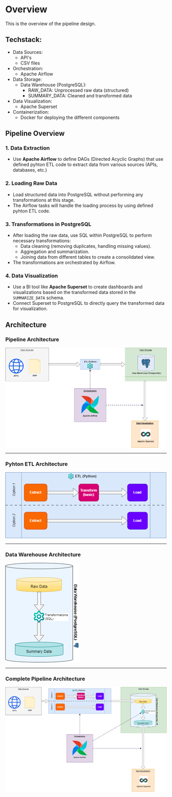 # Overview
This is the overview of the pipeline design.

## Techstack:
- Data Sources:
  - API's
  - CSV files
-  Orchestration:
    - Apache Airflow
- Data Storage:
   - Data Warehouse (PostgreSQL):
     - RAW_DATA: Unprocessed raw data (structured)
     - SUMMARY_DATA: Cleaned and transformed data
 - Data Visualization:
   - Apache Superset
- Containerization:
  - Docker for deploying the different components

## Pipeline Overview

### 1. Data Extraction

- Use **Apache Airflow** to define DAGs (Directed Acyclic Graphs) that use defined pyhton ETL code to extract data from various sources (APIs, databases, etc.)

### 2. Loading Raw Data

- Load structured data into PostgreSQL without performing any transformations at this stage.
- The Airflow tasks will handle the loading process by using defined pyhton ETL code.

### 3. Transformations in PostgreSQL

- After loading the raw data, use SQL within PostgreSQL to perform necessary transformations:
  - Data cleaning (removing duplicates, handling missing values).
  - Aggregation and summarization.
  - Joining data from different tables to create a consolidated view.
- The transformations are orchestrated by Airflow.

### 4. Data Visualization

- Use a BI tool like **Apache Superset** to create dashboards and visualizations based on the transformed data stored in the `SUMMARIZE_DATA` schema.
- Connect Superset to PostgreSQL to directly query the transformed data for visualization.

## Architecture

### Pipeline Architecture 

![Local image in a subdirectory](images/architecture/ldp_data_architecture_overview_lvl1.drawio.png)

---

### Pyhton ETL Architecture 

![Local image in a subdirectory](images/architecture/ldp_py_etl_architecture_overview_lvl1.drawio.png)

---

### Data Warehouse Architecture 

![Local image in a subdirectory](images/architecture/ldp_dwh_architecture_lvl1.drawio.png)

---

### Complete Pipeline Architecture 

![Local image in a subdirectory](images/architecture/ldp_data_architecture_overview_all_lvl1.drawio.png)
